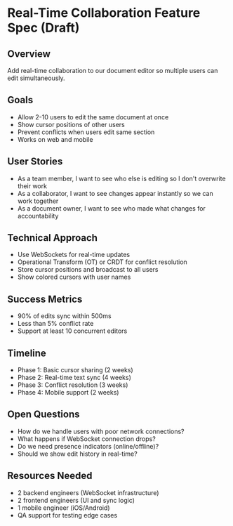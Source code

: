 # Real-Time Collaboration Feature Spec (Draft)

## Overview
Add real-time collaboration to our document editor so multiple users can edit simultaneously.

## Goals
- Allow 2-10 users to edit the same document at once
- Show cursor positions of other users
- Prevent conflicts when users edit same section
- Works on web and mobile

## User Stories
- As a team member, I want to see who else is editing so I don't overwrite their work
- As a collaborator, I want to see changes appear instantly so we can work together
- As a document owner, I want to see who made what changes for accountability

## Technical Approach
- Use WebSockets for real-time updates
- Operational Transform (OT) or CRDT for conflict resolution
- Store cursor positions and broadcast to all users
- Show colored cursors with user names

## Success Metrics
- 90% of edits sync within 500ms
- Less than 5% conflict rate
- Support at least 10 concurrent editors

## Timeline
- Phase 1: Basic cursor sharing (2 weeks)
- Phase 2: Real-time text sync (4 weeks)
- Phase 3: Conflict resolution (3 weeks)
- Phase 4: Mobile support (2 weeks)

## Open Questions
- How do we handle users with poor network connections?
- What happens if WebSocket connection drops?
- Do we need presence indicators (online/offline)?
- Should we show edit history in real-time?

## Resources Needed
- 2 backend engineers (WebSocket infrastructure)
- 2 frontend engineers (UI and sync logic)
- 1 mobile engineer (iOS/Android)
- QA support for testing edge cases
